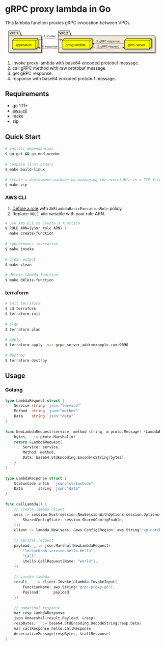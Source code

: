 # gRPC proxy lambda in Go

This lambda function proxies gRPC invocation between VPCs.

![diagram](docs/diagram.svg)

1. invoke proxy lambda with base64 encoded protobuf message.
2. call gRPC method with raw protobuf message.
3. get gRPC response.
4. response with base64 encoded protobuf message.

## Requirements
* go 1.11+
* [aws-cli](https://docs.aws.amazon.com/ko_kr/cli/latest/userguide/cli-chap-install.html)
* make
* zip

## Quick Start

```bash
# install dependencies
$ go get && go mod vendor

# compile linux binary
$ make build-linux

# create a deployment package by packaging the executable in a ZIP file. 
$ make zip
```

### AWS CLI
1. [Define a role](https://console.aws.amazon.com/iam/home#/roles) with `AWSLambdaBasicExecutionRole` policy. 
2. Replace `ROLE_ARN` variable with your role ARN.

```bash
# use AWS CLI to create a function
$ ROLE_ARN={your role ARN} \
  make create-function

# synchronous invocation 
$ make invoke

# clean output
$ make clean

# delete lambda function
$ make delete-function
```

### terraform

```bash
# init terraform
$ cd terraform
$ terraform init

# plan
$ terraform plan

# apply
$ terraform apply -var grpc_server_addr=example.com:9090

# destroy
$ terraform destroy
```


## Usage

### Golang
```go
type LambdaRequest struct {
    Service string `json:"service"`
    Method  string `json:"method"`
    Data    string `json:"data"`
}

func NewLambdaRequest(service, method string, m proto.Message) *LambdaRequest {
    bytes, _ := proto.Marshal(m)
    return &LambdaRequest{
        Service: service,
        Method: method,
        Data: base64.StdEncoding.EncodeToString(bytes),
    }
}

type LambdaResponse struct {
    StatusCode int16  `json:"statusCode"`
    Data       string `json:"data"`
}

func callLambda() {
    // create lambda client
    sess := session.Must(session.NewSessionWithOptions(session.Options{
        SharedConfigState: session.SharedConfigEnable,
    }))
    client := lambda.New(sess, &aws.Config{Region: aws.String("ap-northeast-2")})

    // marshal request
    payload, _ := json.Marshal(NewLambdaRequest(
        "lechuckroh.service.hello.Hello",
        "Call",
        &hello.CallRequest{Name: "world"},
    })

    // invoke lambda
    result, _ := client.Invoke(&lambda.InvokeInput{
        FunctionName: aws.String("grpc-proxy-go"),
        Payload:      payload,
    })

    // unmarshal response
    var resp LambdaResponse
    json.Unmarshal(result.Payload, &resp)
    respBytes, _ := base64.StdEncoding.DecodeString(resp.Data)
    var callResponse hello.CallResponse
    deserializeMessage(respBytes, &callResponse)
}
```
